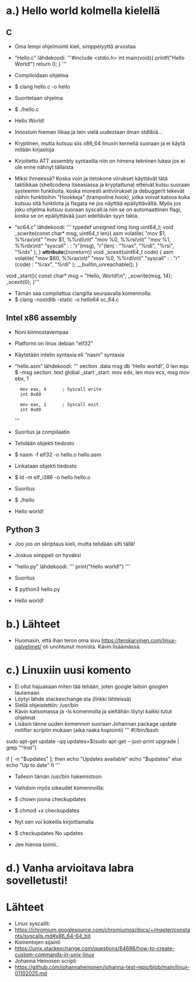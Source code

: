 # a.) Hello world kolmella kielellä
## C
- Oma lempi ohjelmointi kieli, simppelyyttä arvostaa

- "Hello.c" lähdekoodi:
    '''#include <stdio.h>
    int main(void){
        printf("Hello World!")
        return 0;
    }
    '''

- Compiloidaan ohjelma
- $ clang hello.c -o hello

- Suoritetaan ohjelma
- $ ./hello.c
- Hello World!

- Innostuin hieman liikaa ja tein vielä uudestaan ilman stdlibiä...
- Kryptinen, mutta kutsuu siis x86_64 linuxin kerneliä suoraan ja ei käytä mitään kirjastoja
- Kirjoitettu ATT assembly syntaxilla niin on himena tekninen lukea jos ei ole enne nähnyt tällaista

- Miksi ihmeessä? Koska voin ja tietokone viirukset käyttävät tätä taktiikkaa (shellcodena itseasiassa ja kryptattuna) etteivät kutsu suoraan systeemin funktioita, koska monesti antiviirukset ja debuggerit tekevät näihin funktioihin "Hookkeja" (trampoline hook), jotka voivat katsoa kuka kutsuu sitä funktiota ja flagata ne jos näyttää epäilyttävältä. Myös jos joku ohjelma kutsuu suoraan syscall:ia niin se on automaattinen flagi, koska se on epäilyttävää juuri edeltävän syyn takia.

- "sc64.c" lähdekoodi:
'''
typedef unsigned long long uint64_t;
void _scwrite(const char* msg, uint64_t len){
    asm volatile(
        "mov $1, %%rax\n\t"
        "mov $1, %%rdi\n\t"
        "mov %0, %%rsi\n\t"
        "mov %1, %%rdx\n\t"
        "syscall"
        :
        : "r"(msg), "r"(len)
        : "%rax", "%rdi", "%rsi", "%rdx"
    );
}
__attribute__((noreturn)) void _scexit(uint64_t code) {
    asm volatile(
        "mov $60, %%rax\n\t"
        "mov %0, %%rdi\n\t"
        "syscall"
        :
        : "r"(code)
        : "%rax", "%rdi"
    );
    __builtin_unreachable();
}

void _start(){
    const char* msg = "Hello, World!\n";
    _scwrite(msg, 14);
    _scexit(0);
}'''

- Tämän saa compilattua clangilla seuraavalla komennolla:
- $ clang -nostdlib -static -o hello64 sc_64.c


## Intel x86 assembly
- Noni kiinnostavempaa
- Platformi on linux debian "elf32"
- Käytetään intelin syntaxia eli "nasm" syntaxia

- "hello.asm" lähdekoodi:
    '''
    section .data
        msg db 'Hello world!', 0
        len equ $ -msg
    section .text
    global _start
        _start:
        mov edx, len
        mov ecx, msg
        mov ebx, 1

        mov eax, 4      ; Syscall write
        int 0x80

        mov eax, 1      ; Syscall exit
        int 0x80
    '''

- Suoritus ja compilaatio

- Tehdään objekti tiedosto
- $ nasm -f elf32 -o hello.o hello.asm

- Linkataan objekti tiedosto
- $ ld -m elf_i386 -o hello hello.o

- Suoritus
- $ ./hello
- Hello world!

## Python 3
- Joo joo on skriptaus kieli, mutta tehdään silti tällä!
- Joskus simppeli on hyväksi

- "hello.py" lähdekoodi:
    '''
    print("Hello world!")
    '''

- Suoritus
- $ python3 hello.py
- Hello world!

# b.) Lähteet
- Huomasin, että ihan teron oma sivu https://terokarvinen.com/linux-palvelimet/ oli unohtunut monista. Kävin lisäämässä.

# c.) Linuxiin uusi komento
- Ei ollut hajuakaan miten tää tehään, joten google laitoin googlen laulamaan
- Löytyi lähde stackexchange:sta (linkki lähteissä)
- Siellä ohjeistettiin: /usr/bin
- Kävin katsomassa ja -ls komennolla ja sieltähän löytyi kaikki tutut ohjelmat
- Lisäsin tänne uuden komennon suoraan Johannan package update notifier scriptin mukaan (aika raaka kopiointi)
'''
#!/bin/bash

sudo apt-get update -qq
updates=$(sudo apt-get --just-print upgrade | grep "^Inst")

if [ -n "$updates" ]; then
        echo "Updates available"
        echo "$updates"
else
        echo "Up to date"
fi
'''
- Tallesin tämän /usr/bin hakemistoon
- Vaihdoin myös oikeudet komennoilla:
- $ chown joona checkupdates
- $ chmod +x checkupdates

- Nyt sen voi kokeilla kirjoittamalla
- $ checkupdates
No updates

- Jee hienoa toimii..

# d.) Vanha arvioitava labra sovelletusti!


# Lähteet
- Linux syscallit:
- https://chromium.googlesource.com/chromiumos/docs/+/master/constants/syscalls.md#x86_64-64_bit
- Komentojen sijainti
- https://unix.stackexchange.com/questions/84686/how-to-create-custom-commands-in-unix-linux
- Johanna Heinosen scripti
- https://github.com/johannaheinonen/johanna-test-repo/blob/main/linux-01102025.md